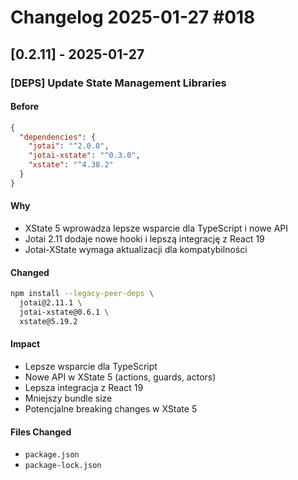 # Changelog 2025-01-27 #018

## [0.2.11] - 2025-01-27

### [DEPS] Update State Management Libraries

#### Before
```typescript:package.json
{
  "dependencies": {
    "jotai": "^2.0.0",
    "jotai-xstate": "^0.3.0",
    "xstate": "^4.38.2"
  }
}
```

#### Why
- XState 5 wprowadza lepsze wsparcie dla TypeScript i nowe API
- Jotai 2.11 dodaje nowe hooki i lepszą integrację z React 19
- Jotai-XState wymaga aktualizacji dla kompatybilności

#### Changed
```bash
npm install --legacy-peer-deps \
  jotai@2.11.1 \
  jotai-xstate@0.6.1 \
  xstate@5.19.2
```

#### Impact
- Lepsze wsparcie dla TypeScript
- Nowe API w XState 5 (actions, guards, actors)
- Lepsza integracja z React 19
- Mniejszy bundle size
- Potencjalne breaking changes w XState 5

#### Files Changed
- `package.json`
- `package-lock.json` 